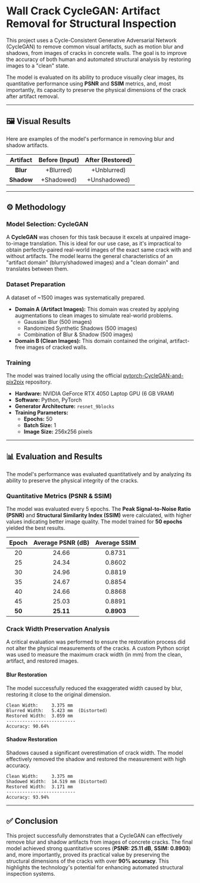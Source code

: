 # Wall Crack CycleGAN: Artifact Removal for Structural Inspection

This project uses a Cycle-Consistent Generative Adversarial Network (CycleGAN) to remove common visual artifacts, such as motion blur and shadows, from images of cracks in concrete walls. The goal is to improve the accuracy of both human and automated structural analysis by restoring images to a "clean" state.

The model is evaluated on its ability to produce visually clear images, its quantitative performance using **PSNR** and **SSIM** metrics, and, most importantly, its capacity to preserve the physical dimensions of the crack after artifact removal.

-----

## 🖼️ Visual Results

Here are examples of the model's performance in removing blur and shadow artifacts.

| Artifact | Before (Input) | After (Restored) |
| :---: | :---: | :---: |
| **Blur** | +Blurred) | +Unblurred) |
| **Shadow** | +Shadowed) | +Unshadowed) |

-----

## ⚙️ Methodology

### Model Selection: CycleGAN

A **CycleGAN** was chosen for this task because it excels at unpaired image-to-image translation. This is ideal for our use case, as it's impractical to obtain perfectly-paired real-world images of the exact same crack with and without artifacts. The model learns the general characteristics of an "artifact domain" (blurry/shadowed images) and a "clean domain" and translates between them.

### Dataset Preparation

A dataset of \~1500 images was systematically prepared.

  * **Domain A (Artifact Images):** This domain was created by applying augmentations to clean images to simulate real-world problems.
      * Gaussian Blur (500 images)
      * Randomized Synthetic Shadows (500 images)
      * Combination of Blur & Shadow (500 images)
  * **Domain B (Clean Images):** This domain contained the original, artifact-free images of cracked walls.

### Training

The model was trained locally using the official [pytorch-CycleGAN-and-pix2pix](https://github.com/junyanz/pytorch-CycleGAN-and-pix2pix) repository.

  * **Hardware:** NVIDIA GeForce RTX 4050 Laptop GPU (6 GB VRAM)
  * **Software:** Python, PyTorch
  * **Generator Architecture:** `resnet_9blocks`
  * **Training Parameters:**
      * **Epochs:** 50
      * **Batch Size:** 1
      * **Image Size:** 256x256 pixels

-----

## 📊 Evaluation and Results

The model's performance was evaluated quantitatively and by analyzing its ability to preserve the physical integrity of the cracks.

### Quantitative Metrics (PSNR & SSIM)

The model was evaluated every 5 epochs. The **Peak Signal-to-Noise Ratio (PSNR)** and **Structural Similarity Index (SSIM)** were calculated, with higher values indicating better image quality. The model trained for **50 epochs** yielded the best results.

| Epoch | Average PSNR (dB) | Average SSIM |
| :---: | :---: | :---: |
| 20 | 24.66 | 0.8731 |
| 25 | 24.34 | 0.8602 |
| 30 | 24.96 | 0.8819 |
| 35 | 24.67 | 0.8854 |
| 40 | 24.66 | 0.8868 |
| 45 | 25.03 | 0.8891 |
| **50** | **25.11** | **0.8903** |

### Crack Width Preservation Analysis

A critical evaluation was performed to ensure the restoration process did not alter the physical measurements of the cracks. A custom Python script was used to measure the maximum crack width (in mm) from the clean, artifact, and restored images.

#### Blur Restoration

The model successfully reduced the exaggerated width caused by blur, restoring it close to the original dimension.

```
Clean Width:     3.375 mm
Blurred Width:   5.423 mm  (Distorted)
Restored Width:  3.059 mm
--------------------------
Accuracy: 90.64%
```

#### Shadow Restoration

Shadows caused a significant overestimation of crack width. The model effectively removed the shadow and restored the measurement with high accuracy.

```
Clean Width:     3.375 mm
Shadowed Width:  14.519 mm (Distorted)
Restored Width:  3.171 mm
--------------------------
Accuracy: 93.94%
```

-----

## ✅ Conclusion

This project successfully demonstrates that a CycleGAN can effectively remove blur and shadow artifacts from images of concrete cracks. The final model achieved strong quantitative scores (**PSNR: 25.11 dB**, **SSIM: 0.8903**) and, more importantly, proved its practical value by preserving the structural dimensions of the cracks with over **90% accuracy**. This highlights the technology's potential for enhancing automated structural inspection systems.
